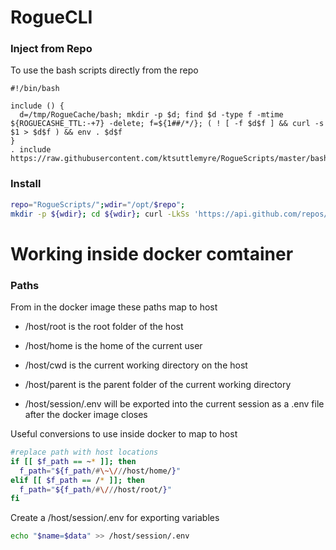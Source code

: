 # RogueCLI

### Inject from Repo
To use the bash scripts directly from the repo
```
#!/bin/bash

include () {
  d=/tmp/RogueCache/bash; mkdir -p $d; find $d -type f -mtime ${ROGUECASHE_TTL:-+7} -delete; f=${1##/*/}; ( ! [ -f $d$f ] && curl -s $1 > $d$f ) && env . $d$f
}
. include https://raw.githubusercontent.com/ktsuttlemyre/RogueScripts/master/bash/RogueArgs.sh;
```

### Install
```bash
repo="RogueScripts/";wdir="/opt/$repo";
mkdir -p ${wdir}; cd ${wdir}; curl -LkSs 'https://api.github.com/repos/${repo}tarball/' | tar xz --strip=1 -C $wdir;"
```




# Working inside docker comtainer
### Paths
From in the docker image these paths map to host
 - /host/root is the root folder of the host
 - /host/home is the home of the current user
 - /host/cwd is the current working directory on the host
 - /host/parent is the parent folder of the current working directory

 - /host/session/.env will be exported into the current session as a .env file after the docker image closes

Useful conversions to use inside docker to map to host
```bash
#replace path with host locations
if [[ $f_path == ~* ]]; then
  f_path="${f_path/#\~\///host/home/}"
elif [[ $f_path == /* ]]; then
  f_path="${f_path/#\///host/root/}"
fi
```

Create a /host/session/.env for exporting variables
```bash
echo "$name=$data" >> /host/session/.env
```
